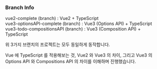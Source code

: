 ### Branch Info

vue2-complete (branch) : Vue2 + TypeScript  
vue3-optionsAPI-complete (branch) : Vue3 (Options API) + TypeScript  
vue3-todo-compositionsAPI (branch) : Vue3 (Composition API) + TypeScript  

위 3가지 브랜치의 프로젝트는 모두 동일하게 동작합니다.  

Vue 에 TypeScript 를 적용해보는 것, Vue2 와 Vue3 의 차이, 그리고 Vue3 의 Options API 와 Compositions API 의 차이를 이해하며 진행했습니다.
